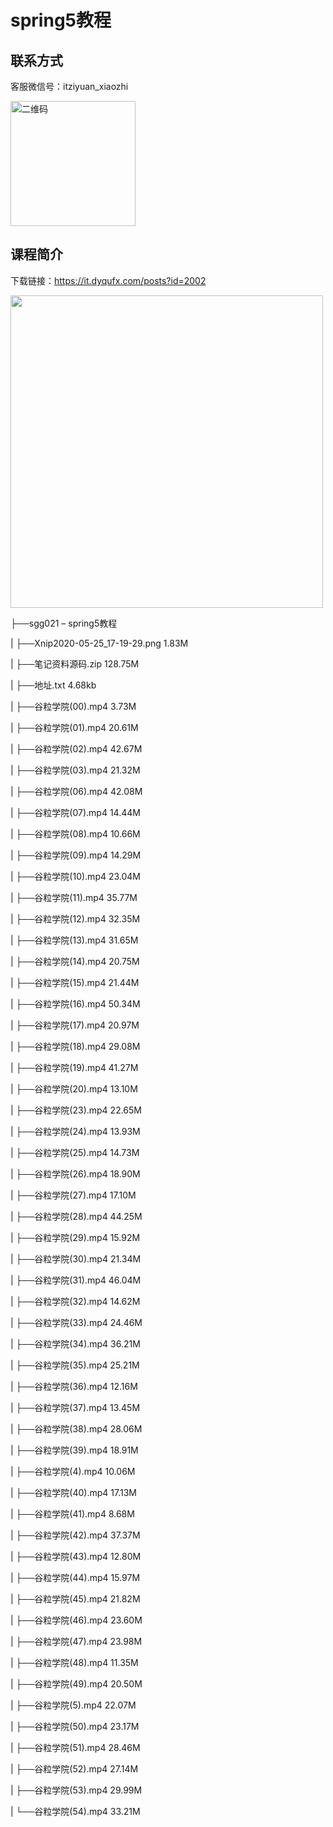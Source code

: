 # spring5教程

## 联系方式

客服微信号：itziyuan_xiaozhi

<img src="https://ziyuanyun.oss-cn-guangzhou.aliyuncs.com/common/20240614073449/666b82192834a.jpg" width="200" height="200" alt="二维码">

## 课程简介

下载链接：https://it.dyqufx.com/posts?id=2002

<img src="https://ziyuanyun.oss-cn-guangzhou.aliyuncs.com/yun/20240515183625/664490290bd4a.jpg" width="500" alt="">

  ├──sgg021 &#8211; spring5教程

 | ├──Xnip2020-05-25_17-19-29.png 1.83M

 | ├──笔记资料源码.zip 128.75M

 | ├──地址.txt 4.68kb

 | ├──谷粒学院(00).mp4 3.73M

 | ├──谷粒学院(01).mp4 20.61M

 | ├──谷粒学院(02).mp4 42.67M

 | ├──谷粒学院(03).mp4 21.32M

 | ├──谷粒学院(06).mp4 42.08M

 | ├──谷粒学院(07).mp4 14.44M

 | ├──谷粒学院(08).mp4 10.66M

 | ├──谷粒学院(09).mp4 14.29M

 | ├──谷粒学院(10).mp4 23.04M

 | ├──谷粒学院(11).mp4 35.77M

 | ├──谷粒学院(12).mp4 32.35M

 | ├──谷粒学院(13).mp4 31.65M

 | ├──谷粒学院(14).mp4 20.75M

 | ├──谷粒学院(15).mp4 21.44M

 | ├──谷粒学院(16).mp4 50.34M

 | ├──谷粒学院(17).mp4 20.97M

 | ├──谷粒学院(18).mp4 29.08M

 | ├──谷粒学院(19).mp4 41.27M

 | ├──谷粒学院(20).mp4 13.10M

 | ├──谷粒学院(23).mp4 22.65M

 | ├──谷粒学院(24).mp4 13.93M

 | ├──谷粒学院(25).mp4 14.73M

 | ├──谷粒学院(26).mp4 18.90M

 | ├──谷粒学院(27).mp4 17.10M

 | ├──谷粒学院(28).mp4 44.25M

 | ├──谷粒学院(29).mp4 15.92M

 | ├──谷粒学院(30).mp4 21.34M

 | ├──谷粒学院(31).mp4 46.04M

 | ├──谷粒学院(32).mp4 14.62M

 | ├──谷粒学院(33).mp4 24.46M

 | ├──谷粒学院(34).mp4 36.21M

 | ├──谷粒学院(35).mp4 25.21M

 | ├──谷粒学院(36).mp4 12.16M

 | ├──谷粒学院(37).mp4 13.45M

 | ├──谷粒学院(38).mp4 28.06M

 | ├──谷粒学院(39).mp4 18.91M

 | ├──谷粒学院(4).mp4 10.06M

 | ├──谷粒学院(40).mp4 17.13M

 | ├──谷粒学院(41).mp4 8.68M

 | ├──谷粒学院(42).mp4 37.37M

 | ├──谷粒学院(43).mp4 12.80M

 | ├──谷粒学院(44).mp4 15.97M

 | ├──谷粒学院(45).mp4 21.82M

 | ├──谷粒学院(46).mp4 23.60M

 | ├──谷粒学院(47).mp4 23.98M

 | ├──谷粒学院(48).mp4 11.35M

 | ├──谷粒学院(49).mp4 20.50M

 | ├──谷粒学院(5).mp4 22.07M

 | ├──谷粒学院(50).mp4 23.17M

 | ├──谷粒学院(51).mp4 28.46M

 | ├──谷粒学院(52).mp4 27.14M

 | ├──谷粒学院(53).mp4 29.99M

 | └──谷粒学院(54).mp4 33.21M

  